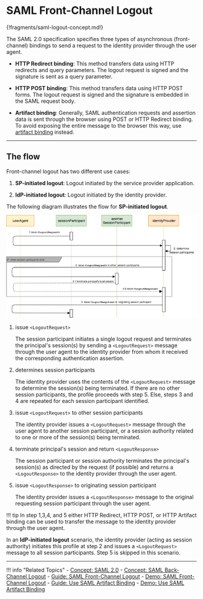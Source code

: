 # SAML Front-Channel Logout

{!fragments/saml-logout-concept.md!}

The SAML 2.0 specification specifies three types of asynchronous (front-channel) bindings to send a request to the identity provider through the user agent.

- **HTTP Redirect binding**: This method transfers data using HTTP redirects and query parameters. The logout request is signed and the signature is sent as a query parameter. 

- **HTTP POST binding**: This method transfers data using HTTP POST forms. The logout request is signed and the signature is embedded in the SAML request body. 

- **Artifact binding**: Generally, SAML authentication requests and assertion data is sent through the browser using POST or HTTP Redirect binding. To avoid exposing the entire message to the browser this way, use [artifact binding](TODO:link-to-guide/concept) instead. 

---

## The flow

Front-channel logout has two different use cases:

1. **SP-initiated logout**: Logout initiated by the service provider application.

2. **IdP-initiated logout**: Logout initiated by the identity provider. 

The following diagram illustrates the flow for **SP-initiated logout**. 

![saml-front-channel](../../assets/img/concepts/saml-front-channel.png)

1. issue `<LogoutRequest>` 

    The session participant initiates a single logout request and terminates the principal's session(s) by sending a `<LogoutRequest>` message through the user agent to the identity provider from whom it received the corresponding authentication assertion. 

2. determines session participants

    The identity provider uses the contents of the `<LogoutRequest>` message to determine the session(s) being terminated. If there are no other session participants, the profile proceeds with step 5. Else, steps 3 and 4 are repeated for each session participant identified.

3. issue `<LogoutRequest>` to other session participants

    The identity provider issues a `<LogoutRequest>` message through the user agent to another session participant, or a session authority related to one or more of the session(s) being terminated.

4. terminate principal's session and return `<LogoutResponse>`

    The session participant or session authority terminates the principal's session(s) as directed by the request (if possible) and returns a `<LogoutResponse>` to the identity provider through the user agent. 

5. issue `<LogoutResponse>` to originating session participant

    The identity provider issues a `<LogoutResponse>` message to the original requesting session participant through the user agent. 

!!! tip
    In step 1,3,4, and 5 either HTTP Redirect, HTTP POST, or HTTP Artifact binding can be used to transfer the message to the identity provider through the user agent. 

In an **IdP-initiated logout** scenario, the identity provider (acting as session authority) initiates this profile at step 2 and issues a `<LogoutRequest>` message to all session participants. Step 5 is skipped in this scenario. 

---

!!! info "Related Topics"
    - [Concept: SAML 2.0](TODO:link-to-concept)
    - [Concept: SAML Back-Channel Logout](../saml-back-channel)
    - [Guide: SAML Front-Channel Logout](../../../guides/login/saml-front-channel-logout)
    - [Demo: SAML Front-Channel Logout](../../../quick-starts/saml-front-channel-logout)
    - [Guide: Use SAML Artifact Binding](../../../guides/login/use-artifact-binding)
    - [Demo: Use SAML Artifact Binding](../../../quick-starts/use-artifact-binding-sample)



